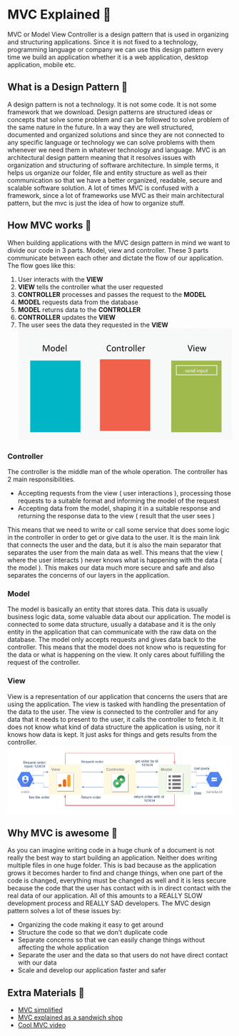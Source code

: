 # MVC Explained 🍩
MVC or Model View Controller is a design pattern that is used in organizing and structuring applications. Since it is not fixed to a technology, programming language or company we can use this design pattern every time we build an application whether it is a web application, desktop application, mobile etc.
## What is a Design Pattern 🔹
A design pattern is not a technology. It is not some code. It is not some framework that we download. Design patterns are structured ideas or concepts that solve some problem and can be followed to solve problem of the same nature in the future. In a way they are well structured, documented and organized solutions and since they are not connected to any specific language or technology we can solve problems with them whenever we need them in whatever technology and language. MVC is an architectural design pattern meaning that it resolves issues with organization and structuring of software architecture. In simple terms, it helps us organize our folder, file and entity structure as well as their communication so that we have a better organized, readable, secure and scalable software solution. A lot of times MVC is confused with a framework, since a lot of frameworks use MVC as their main architectural pattern, but the mvc is just the idea of how to organize stuff. 
## How MVC works 🔹
When building applications with the MVC design pattern in mind we want to divide our code in 3 parts. Model, view and controller. These 3 parts communicate between each other and dictate the flow of our application. The flow goes like this:
1. User interacts with the **VIEW**
2. **VIEW** tells the controller what the user requested
3. **CONTROLLER** processes and passes the request to the **MODEL**
4. **MODEL** requests data from the database
5. **MODEL** returns data to the **CONTROLLER**
6. **CONTROLLER** updates the **VIEW**
7. The user sees the data they requested in the **VIEW**
![MVC how it works - Animated](img/mvc1.gif)
### Controller 
The controller is the middle man of the whole operation. The controller has 2 main responsibilities.
* Accepting requests from the view ( user interactions ), processing those requests to a suitable format and informing the model of the request
* Accepting data from the model, shaping it in a suitable response and returning the response data to the view ( result that the user sees )

This means that we need to write or call some service that does some logic in the controller in order to get or give data to the user. It is the main link that connects the user and the data, but it is also the main separator that separates the user from the main data as well. This means that the view ( where the user interacts ) never knows what is happening with the data ( the model ). This makes our data much more secure and safe and also separates the concerns of our layers in the application.
### Model 
The model is basically an entity that stores data. This data is usually business logic data, some valuable data about our application. The model is connected to some data structure, usually a database and it is the only entity in the application that can communicate with the raw data on the database. The model only accepts requests and gives data back to the controller. This means that the model does not know who is requesting for the data or what is happening on the view. It only cares about fulfilling the request of the controller. 
### View 
View is a representation of our application that concerns the users that are using the application. The view is tasked with handling the presentation of the data to the user. The view is connected to the controller and for any data that it needs to present to the user, it calls the controller to fetch it. It does not know what kind of data structure the application is using, nor it knows how data is kept. It just asks for things and gets results from the controller.
![MVC how it works - Example](img/mvc2.png)
## Why MVC is awesome 🔹
As you can imagine writing code in a huge chunk of a document is not really the best way to start building an application. Neither does writing multiple files in one huge folder. This is bad because as the application grows it becomes harder to find and change things, when one part of the code is changed, everything must be changed as well and it is less secure because the code that the user has contact with is in direct contact with the real data of our application. All of this amounts to a REALLY SLOW development process and REALLY SAD developers. The MVC design pattern solves a lot of these issues by:
* Organizing the code making it easy to get around 
* Structure the code so that we don't duplicate code
* Separate concerns so that we can easily change things without affecting the whole application
* Separate the user and the data so that users do not have direct contact with our data
* Scale and develop our application faster and safer

## Extra Materials 📘
* [MVC simplified](https://www.guru99.com/mvc-tutorial.html)
* [MVC explained as a sandwich shop](https://www.freecodecamp.org/news/simplified-explanation-to-mvc-5d307796df30/)
* [Cool MVC video](https://www.youtube.com/watch?v=1IsL6g2ixak)
